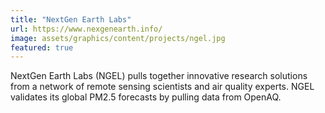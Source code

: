 ```yaml
---
title: "NextGen Earth Labs"
url: https://www.nexgenearth.info/
image: assets/graphics/content/projects/ngel.jpg
featured: true
---
```


NextGen Earth Labs (NGEL) pulls together innovative research solutions from a network of remote sensing scientists and air quality experts. NGEL validates its global PM2.5 forecasts by pulling data from OpenAQ.
